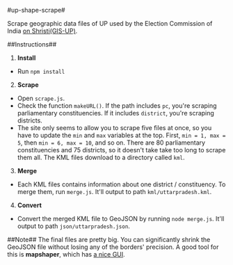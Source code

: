 #up-shape-scrape#

Scrape geographic data files of UP used by the Election Commission of India [on Shristi(GIS-UP)](http://gis.up.nic.in/srishti/election2017/).

##Instructions##
1. **Install**
  - Run `npm install`
2. **Scrape**
  - Open `scrape.js`.
  - Check the function `makeURL()`. If the path includes `pc`, you're scraping parliamentary constituencies. If it includes `district`, you're scraping districts.
  - The site only seems to allow you to scrape five files at once, so you have to update the `min` and `max` variables at the top. First, `min = 1, max = 5`, then `min = 6, max = 10`, and so on. There are 80 parliamentary constituencies and 75 districts, so it doesn't take take too long to scrape them all. The KML files download to a directory called `kml`.
3. **Merge**
  - Each KML files contains information about one district / constituency. To merge them, run `merge.js`. It'll output to path `kml/uttarpradesh.kml`.
4. **Convert**
  - Convert the merged KML file to GeoJSON by running `node merge.js`. It'll output to path `json/uttarpradesh.json`.

##Note##
The final files are pretty big. You can significantly shrink the GeoJSON file without losing any of the borders' precision. A good tool for this is **mapshaper**, which has [a nice GUI](http://www.mapshaper.org/).
